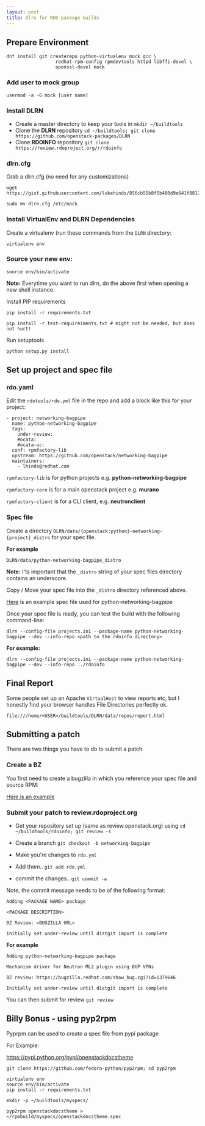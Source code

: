 ```yaml
---
layout: post
title: Dlrn for RDO package builds
---
```


## Prepare Environment

```
dnf install git createrepo python-virtualenv mock gcc \
                  redhat-rpm-config rpmdevtools httpd libffi-devel \
                  openssl-devel mock
```

### Add user to mock group

    usermod -a -G mock [user name]


### Install DLRN

-   Create a master directory to keep your tools in `mkdir ~/buildtools`
-   Clone the **DLRN** repository `cd ~/buildtools; git clone https://github.com/openstack-packages/DLRN`
-   Clone **RDOINFO** repository `git clone https://review.rdoproject.org/r/rdoinfo`


### dlrn.cfg

Grab a dlrn.cfg (no need for any customizations)

```
wget https://gist.githubusercontent.com/lukehinds/856cb55b8f5b480d9e641f8812749178/raw/97f813e30c89090247e5eb4d5bdca2c087b377a1/dlrn.cfg

sudo mv dlrn.cfg /etc/mock
```


### Install VirtualEnv and DLRN Dependencies

Create a virtualenv (run these commands from the `DLRN` directory:

```
virtualenv env
```

### Source your new env:

```
source env/bin/activate
```

**Note:** Everytime you want to run dlrn, do the above first when opening a new shell instance.

Install PIP requirements

```
pip install -r requirements.txt

pip install -r test-requireiments.txt # might not be needed, but does not hurt!
```

Run setuptools

    python setup.py install


## Set up project and spec file

### rdo.yaml

Edit the `rdotools/rdo.yml` file in the repo and add a block like this for your project:

    - project: networking-bagpipe
      name: python-networking-bagpipe
      tags:
        under-review:
        #ocata:
        #ocata-uc:
      conf: rpmfactory-lib
      upstream: https://github.com/openstack/networking-bagpipe
      maintainers:
        - lhinds@redhat.com

`rpmfactory-lib` is for python projects e.g. **python-networking-bagpipe**

`rpmfactory-core` is for a main openstack project e.g. **murano**

`rpmfactory-client` is for a CLI client, e.g. **neutronclient**


### Spec file

Create a directory `DLRN/data/{openstack:python}-networking-{project}_distro` for your spec file.

**For example**

    DLRN/data/python-networking-bagpipe_distro

**Note:** I'ts important that the `_distro` string of your spec files directory contains an underscore.

Copy / Move your spec file into the `_distro` directory referenced above.

[Here](https://raw.githubusercontent.com/lukehinds/rdo-packaging/master/python-networking-bagpipe/SPEC/python3-networking-bagpipe.spec) is an example spec file used for python-networking-bagpipe

Once your spec file is ready, you can test the build with the following command-line:

    dlrn --config-file projects.ini --package-name python-networking-bagpipe --dev --info-repo <path to the rdoinfo directory>

**For example:**

    dlrn --config-file projects.ini --package-name python-networking-bagpipe --dev --info-repo ../rdoinfo

## Final Report

Some people set up an Apache `VirtualHost` to view reports etc, but I honestly find your browser handles File Directories perfectly ok.

    file:///home/<USER>/buildtools/DLRN/data/repos/report.html


## Submitting a patch

There are two things you have to do to submit a patch


### Create a BZ

You first need to create a bugzilla in which you reference your spec file and source RPM:

[Here is an example](https://bugzilla.redhat.com/show_bug.cgi?id=1379646)


### Submit your patch to review.rdoproject.org

-   Get your repository set up (same as review.openstack.org) using `cd ~/buildtools/rdoinfo; git review -s`

-   Create a branch `git checkout -b networking-bagpipe`

-   Make you're changes to `rdo.yml`

-   Add them.. `git add rdo.yml`

-   commit the changes.. `git commit -a`

Note, the commit message needs to be of the following format:

    Adding <PACKAGE NAME> package

    <PACKAGE DESCRIPTION>

    BZ Review: <BUGZILLA URL>

    Initially set under-review until distgit import is complete

**For example**

    Adding python-networking-bagpipe package

    Mechanism driver for Neutron ML2 plugin using BGP VPNs

    BZ review: https://bugzilla.redhat.com/show_bug.cgi?id=1379646

    Initially set under-review until distgit import is complete

You can then submit for review `git review`


## Billy Bonus - using pyp2rpm

Pyprpm can be used to create a spec file from pypi package

For Example:

<https://pypi.python.org/pypi/openstackdocstheme>

    git clone https://github.com/fedora-python/pyp2rpm; cd pyp2rpm

    virtualenv env
    source env/bin/activate
    pip install -r requirements.txt

    mkdir -p ~/buildtools/myspecs/

    pyp2rpm openstackdocstheme > ~/rpmbuild/myspecs/openstackdocstheme.spec

